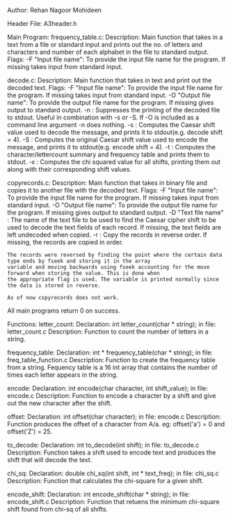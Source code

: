 Author: Rehan Nagoor Mohideen

Header File: A3header.h

Main Program:
  frequency_table.c:
    Description: Main function that takes in a text from a file or standard input and prints out the
                 no. of letters and characters and number of each alphabet in the file to standard output.
    Flags:
      -F "Input file name": To provide the input file name for the program. If missing takes input from standard input.

  decode.c:
    Description: Main function that takes in text and print out the decoded text.
    Flags:
      -F "Input file name": To provide the input file name for the program. If missing takes input from standard input.
      -O "Output file name": To provide the output file name for the program. If missing gives output to standard output.
      -n : Suppresses the printing of the decoded file to stdout. Useful in combination with -s or -S. If -O is included
           as a command line argument -n does nothing.
      -s : Computes the Caesar shift value used to decode the message, and prints it to stdout(e.g. decode shift = 4).
      -S : Computes the original Caesar shift value used to encode the message, and prints it to stdout(e.g. encode shift = 4).
      -t : Computes the character/lettercount summary and frequency table and prints them to stdout.
      -x : Computes the chi squared value for all shifts, printing them out along with their corresponding shift values.

  copyrecords.c:
    Description: Main function that takes in binary file and copies it to another file with the decoded text.
    Flags:
      -F "Input file name": To provide the input file name for the program. If missing takes input from standard input.
      -O "Output file name": To provide the output file name for the program. If missing gives output to standard output.
      -D "Text file name" : The name of the text file to be used to find the Caesar cipher shift to be used to decode
                            the text fields of each record. If missing, the text fields are left undecoded when copied.
      -r : Copy the records in reverse order. If missing, the records are copied in order.

    The records were reversed by finding the point where the certain data type ends by fseek and storing it in the array
    variable and moving backwards using fseek accounting for the move forward when storing the value. This is done when
    the appropriate flag is used. The variable is printed normally since the data is stored in reverse.

    As of now copyrecords does not work.

  All main programs return 0 on success.

Functions:
  letter_count:
    Declaration: int letter_count(char * string);
    in file: letter_count.c
    Description: Function to count the number of letters in a string.

  frequency_table:
    Declaration: int * frequency_table(char * string);
    in file: freq_table_function.c
    Description: Function to create the frequency table from a string.
                 Fequency table is a 16 int array that contains the number of times each letter appears in the string.

  encode:
    Declaration: int encode(char character, int shift_value);
    in file: encode.c
    Description: Function to encode a character by a shift and give out the new character after the shift.

  offset:
    Declaration: int offset(char character);
    in file: encode.c
    Description: Function produces the offset of a character from A/a. eg: offset('a') = 0 and offset('Z') = 25.

  to_decode:
    Declaration: int to_decode(int shift);
    in file: to_decode.c
    Description: Function takes a shift used to encode text and produces the shift that will decode the text.

  chi_sq:
    Declaration: double chi_sq(int shift, int * text_freq);
    in file: chi_sq.c
    Description: Function that calculates the chi-square for a given shift.

  encode_shift:
    Declaration: int encode_shift(char * string);
    in file: encode_shift.c
    Description: Function that retuens the minimum chi-square shift found from chi-sq of all shifts.
